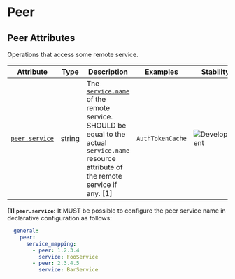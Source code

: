 <!-- NOTE: THIS FILE IS AUTOGENERATED. DO NOT EDIT BY HAND. -->
<!-- see templates/registry/markdown/attribute_namespace.md.j2 -->

# Peer

## Peer Attributes

Operations that access some remote service.

| Attribute | Type | Description | Examples | Stability |
|---|---|---|---|---|
| <a id="peer-service" href="#peer-service">`peer.service`</a> | string | The [`service.name`](/docs/resource/README.md#service) of the remote service. SHOULD be equal to the actual `service.name` resource attribute of the remote service if any. [1] | `AuthTokenCache` | ![Development](https://img.shields.io/badge/-development-blue) |

**[1] `peer.service`:** It MUST be possible to configure the peer service name in declarative configuration as follows:

```yaml instrumentation/development:
  general:
    peer:
      service_mapping:
        - peer: 1.2.3.4
          service: FooService
        - peer: 2.3.4.5
          service: BarService
```
